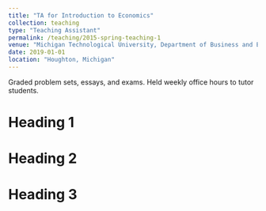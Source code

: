 ```yaml
---
title: "TA for Introduction to Economics"
collection: teaching
type: "Teaching Assistant"
permalink: /teaching/2015-spring-teaching-1
venue: "Michigan Technological University, Department of Business and Economics"
date: 2019-01-01
location: "Houghton, Michigan"
---
```


Graded problem sets, essays, and exams. Held weekly office hours to tutor students.

Heading 1
======

Heading 2
======

Heading 3
======
